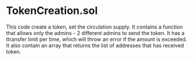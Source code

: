 # TokenCreation.sol
This code create a token, set the circulation supply.
It contains a function that allows only the admins - 2 different admins to send the token.
It has a ttransfer limit per time, which will throw an error if the amount is exceeded.
It also contain an array that returns the list of addresses that has received token.
